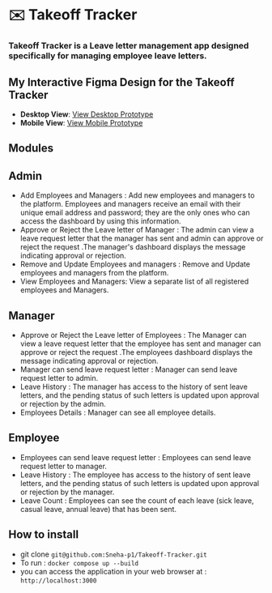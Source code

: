 # ✉️ Takeoff Tracker
### Takeoff Tracker is a Leave letter management app designed specifically for managing employee leave letters.
## My Interactive Figma Design for the Takeoff Tracker
- **Desktop View**: [View Desktop Prototype](https://www.figma.com/proto/Nqnd6N2z0hHz7xhZbs6gXJ/Untitled?node-id=5-41&p=f&t=luOeLOdkKSL1Fn3e-0&scaling=min-zoom&content-scaling=fixed&page-id=0%3A1&starting-point-node-id=5%3A41)
- **Mobile View**: [View Mobile Prototype](https://www.figma.com/proto/3DLfBlc29lkAnVRdS4wDG9/Untitled?node-id=2-2&p=f&t=1Px57akMG5T2avNj-0&scaling=scale-down&content-scaling=fixed&page-id=0%3A1&starting-point-node-id=2%3A2&show-proto-sidebar=1)
## Modules
## Admin
- Add Employees and Managers : Add new employees and managers to the platform. Employees and managers receive an email with their unique email address and password; they are the only ones who can access the dashboard by using this information.
- Approve or Reject the Leave letter of Manager : The admin can view a leave request letter that the manager has sent and admin can approve or reject the request .The manager's dashboard displays the message indicating approval or rejection.
- Remove and Update Employees and managers : Remove and Update employees and managers from the platform.
- View Employees and Managers: View a separate list of all registered employees and Managers. 
## Manager
- Approve or Reject the Leave letter of Employees : The Manager can view a leave request letter that the employee has sent and manager can approve or reject the request .The employees dashboard displays the message indicating approval or rejection.
- Manager can send leave request letter : Manager can send leave request letter to admin.
- Leave History : The manager has access to the history of sent leave letters, and the pending status of such letters is updated upon approval or rejection by the admin.
- Employees Details : Manager can see all employee details.
## Employee
- Employees can send leave request letter : Employees can send leave request letter to manager.
- Leave History : The employee has access to the history of sent leave letters, and the pending status of such letters is updated upon approval or rejection by the manager.
- Leave Count : Employees can see the count of each leave (sick leave, casual leave, annual leave) that has been sent.
## How to install
- git clone `git@github.com:Sneha-p1/Takeoff-Tracker.git`
- To run : `docker compose up --build`
-  you can access the application in your web browser at : `http://localhost:3000`
 
